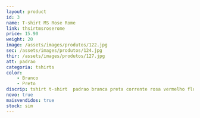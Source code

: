 ```yaml
---
layout: product
id: 3
name: T-shirt MS Rose Rome 
link: thsirtmsroserome
price: 15.90
weight: 20
image: /assets/images/produtos/122.jpg
sec: /assets/images/produtos/124.jpg
thir: /assets/images/produtos/127.jpg
att: padrao
categoria: tshirts
color:
    - Branco
    - Preto
discrip: tshirt t-shirt  padrao branca preta corrente rosa vermelho flor fotografia
novo: true
maisvendidos: true
stock: sim
---
```

